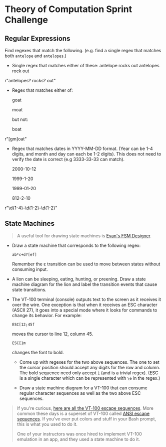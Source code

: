 # Theory of Computation Sprint Challenge

## Regular Expressions

Find regexes that match the following. (e.g. find a single regex that matches
both `antelope` and `antelopes`.)

- Single regex that matches either of these:
  antelope rocks out
  antelopes rock out

r"antelopes? rocks? out"

- Regex that matches either of:

  goat

  moat

  but not:

  boat

r"[gm]oat"

- Regex that matches dates in YYYY-MM-DD format. (Year can be 1-4 digits, and
  month and day can each be 1-2 digits). This does not need to verify the date
  is correct (e.g 3333-33-33 can match).

  2000-10-12

  1999-1-20

  1999-01-20

  812-2-10

r"\d{1-4}-\d{1-2}-\d{1-2}"

## State Machines

> A useful tool for drawing state machines is [Evan's FSM
> Designer](http://madebyevan.com/fsm/).

- Draw a state machine that corresponds to the following regex:

      ab*c+d?[ef]

  Remember the ε transition can be used to move between states without
  consuming input.

- A lion can be sleeping, eating, hunting, or preening. Draw a state
  machine diagram for the lion and label the transition events that
  cause state transitions.

- The VT-100 terminal (console) outputs text to the screen as it
  receives it over the wire. One exception is that when it receives an
  ESC character (ASCII 27), it goes into a special mode where it looks
  for commands to change its behavior. For example:

      ESC[12;45f

  moves the cursor to line 12, column 45.

      ESC[1m

  changes the font to bold.

  - Come up with regexes for the two above sequences. The one to set the
    cursor position should accept any digits for the row and column. The
    bold sequence need only accept `1` (and is a trivial regex). (ESC is
    a single character which can be represented with `\e` in the regex.)

  - Draw a state machine diagram for a VT-100 that can consume regular
    character sequences as well as the two above ESC sequences.

> If you're curious, [here are all the VT-100 escape
> sequences](http://ascii-table.com/ansi-escape-sequences-vt-100.php).
> More common these days is a superset of VT-100 called [ANSI escape
> sequences](http://ascii-table.com/ansi-escape-sequences.php). If
> you've ever put colors and stuff in your Bash prompt, this is what you
> used to do it.
>
> One of your instructors was once hired to implement VT-100 emulation
> in an app, and they used a state machine to do it.
